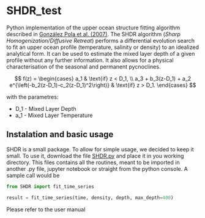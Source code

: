 # SHDR_test

Python implementation of the upper ocean structure fitting algorithm described in
[González Pola et al. (2007)](https://www.sciencedirect.com/science/article/abs/pii/S0967063707002026).
The SHDR algorithm (*Sharp Homogenization/Diffusive Retreat*) performs a
differential evolution search to fit an upper ocean profile (temperature,
salinity or density) to an idealized analytical form. It can be used to estimate
the mixed layer depth of a given profile without any further information. It
also allows for a physical characterisation of the seasonal and permanent
pycnoclines. 

$$
f(z) = 
\begin{cases}
    a_1 & \text{if} z < D_1, \\
    a_3 + b_3(z-D_1) + a_2 e^{\left(-b_2(z-D_1)-c_2(z-D_1)^2\right)} & \text{if} z > D_1.
\end{cases}
$$

with the parametres:
* D_1 - Mixed Layer Depth
* a_1 - Mixed Layer Temperature

## Instalation and basic usage
SHDR is a small package. To allow for simple usage, we decided to keep it small.
To use it, download the file [SHDR.py](SHDR.py) and place it in you working
directory. This files contains all the routines, meant to be imported in another
.py file, jupyter notebook or straight from the python console. A sample call would be


```python
from SHDR import fit_time_series

result = fit_time_series(time, density, depth, max_depth=400)
```

Please refer to the user manual




